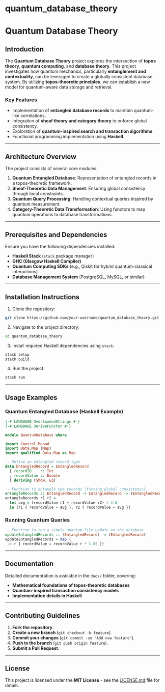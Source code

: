 # quantum_database_theory

# Quantum Database Theory

## Introduction
The **Quantum Database Theory** project explores the intersection of **topos theory**, **quantum computing**, and **database theory**. This project investigates how quantum mechanics, particularly **entanglement and contextuality**, can be leveraged to create a globally consistent database system. By utilizing **topos-theoretic principles**, we can establish a new model for quantum-aware data storage and retrieval.

### Key Features
- Implementation of **entangled database records** to maintain quantum-like correlations.
- Integration of **sheaf theory and category theory** to enforce global consistency.
- Exploration of **quantum-inspired search and transaction algorithms**.
- Functional programming implementation using **Haskell**.

---

## Architecture Overview
The project consists of several core modules:

1. **Quantum Entangled Database**: Representation of entangled records in a topos-theoretic framework.
2. **Sheaf-Theoretic Data Management**: Ensuring global consistency through local constraints.
3. **Quantum Query Processing**: Handling contextual queries inspired by quantum measurement.
4. **Category-Theoretic Data Transformation**: Using functors to map quantum operations to database transformations.

---

## Prerequisites and Dependencies
Ensure you have the following dependencies installed:

- **Haskell Stack** (`stack` package manager)
- **GHC (Glasgow Haskell Compiler)**
- **Quantum Computing SDKs** (e.g., Qiskit for hybrid quantum-classical interactions)
- **Database Management System** (PostgreSQL, MySQL, or similar)

---

## Installation Instructions
1. Clone the repository:
```sh
git clone https://github.com/your-username/quantum_database_theory.git
```
2. Navigate to the project directory:
```sh
cd quantum_database_theory
```
3. Install required Haskell dependencies using `stack`:
```sh
stack setup
stack build
```
4. Run the project:
```sh
stack run
```

---

## Usage Examples

### Quantum Entangled Database (Haskell Example)
```haskell
{-# LANGUAGE OverloadedStrings #-}
{-# LANGUAGE DeriveFunctor #-}

module QuantumDatabase where

import Control.Monad
import Data.Map (Map)
import qualified Data.Map as Map

-- Define an entangled record type
data EntangledRecord = EntangledRecord
  { recordID    :: Int
  , recordValue :: Double
  } deriving (Show, Eq)

-- Function to entangle two records (forcing global consistency)
entangleRecords :: EntangledRecord -> EntangledRecord -> (EntangledRecord, EntangledRecord)
entangleRecords r1 r2 =
  let avg = (recordValue r1 + recordValue r2) / 2.0
  in (r1 { recordValue = avg }, r2 { recordValue = avg })
```

### Running Quantum Queries
```haskell
-- Function to run a simple quantum-like update on the database
updateEntangledRecords :: [EntangledRecord] -> [EntangledRecord]
updateEntangledRecords = map ( -> r { recordValue = recordValue r * 1.05 })
```

---

## Documentation
Detailed documentation is available in the `docs/` folder, covering:
- **Mathematical foundations of topos-theoretic databases**
- **Quantum-inspired transaction consistency models**
- **Implementation details in Haskell**

---

## Contributing Guidelines
1. **Fork the repository**.
2. **Create a new branch** (`git checkout -b feature`).
3. **Commit your changes** (`git commit -am 'Add new feature'`).
4. **Push to the branch** (`git push origin feature`).
5. **Submit a Pull Request**.

---

## License
This project is licensed under the **MIT License** - see the [LICENSE.md](LICENSE.md) file for details.
